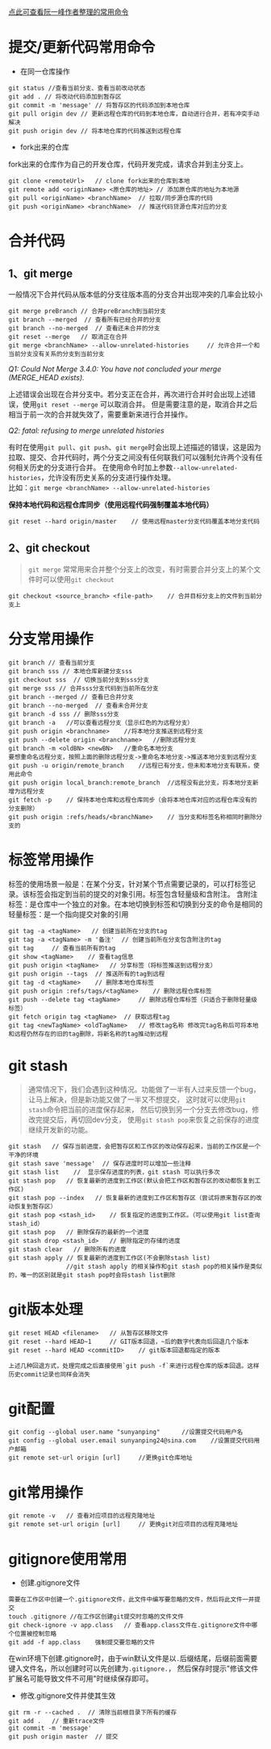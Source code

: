 [点此可查看阮一峰作者整理的常用命令](http://www.ruanyifeng.com/blog/2015/12/git-cheat-sheet.html)

# 提交/更新代码常用命令

- 在同一仓库操作

```
git status //查看当前分支、查看当前改动状态
git add . // 将改动代码添加到暂存区
git commit -m 'message' // 将暂存区的代码添加到本地仓库
git pull origin dev // 更新远程仓库的代码到本地仓库，自动进行合并，若有冲突手动解决
git push origin dev // 将本地仓库的代码推送到远程仓库
```
- fork出来的仓库

fork出来的仓库作为自己的开发仓库，代码开发完成，请求合并到主分支上。

```
git clone <remoteUrl>	// clone fork出来的仓库到本地
git remote add <originName> <原仓库的地址> // 添加原仓库的地址为本地源
git pull <originName> <branchName>	// 拉取/同步源仓库的代码
git push <originName> <branchName>  // 推送代码贷源仓库对应的分支 
```


# 合并代码

## 1、git merge

 一般情况下合并代码从版本低的分支往版本高的分支合并出现冲突的几率会比较小
```
git merge preBranch // 合并preBranch到当前分支
git branch --merged	 // 查看所有已经合并的分支
git branch --no-merged  // 查看还未合并的分支
git reset --merge 	// 取消正在合并
git merge <branchName> --allow-unrelated-histories     // 允许合并一个和当前分支没有关系的分支到当前分支
```
*Q1: Could Not Merge 3.4.0: You have not concluded your merge (MERGE_HEAD exists).*

上述错误会出现在合并分支中。若分支正在合并，再次进行合并时会出现上述错误，使用`git reset --merge` 可以取消合并。
但是需要注意的是，取消合并之后相当于前一次的合并就失效了，需要重新来进行合并操作。

*Q2: fatal: refusing to merge unrelated histories*

有时在使用`git pull`、`git push`、`git merge`时会出现上述描述的错误，这是因为拉取、提交、合并代码时，两个分支之间没有任何联我们可以强制允许两个没有任何相关历史的分支进行合并。
在使用命令时加上参数`--allow-unrelated-histories`，允许没有历史关系的分支进行操作处理。  
比如：`git merge <branchName> --allow-unrelated-histories`

**保持本地代码和远程仓库同步（使用远程代码强制覆盖本地代码）**

```
git reset --hard origin/master    // 使用远程master分支代码覆盖本地分支代码
```

## 2、git checkout 

> `git merge` 常常用来合并整个分支上的改变，有时需要合并分支上的某个文件时可以使用`git checkout`

```
git checkout <source_branch> <file-path>    // 合并目标分支上的文件到当前分支上
```

# 分支常用操作
```
git branch // 查看当前分支
git branch sss // 本地仓库新建分支sss
git checkout sss  // 切换当前分支到sss分支
git merge sss // 合并sss分支代码到当前所在分支
git branch --merged // 查看已合并分支
git branch --no-merged  // 查看未合并分支
git branch -d sss // 删除sss分支
git branch -a	//可以查看远程分支（显示红色的为远程分支）
git push origin <branchname>	//将本地分支推送到远程分支
git push --delete origin <branchname>	//删除远程分支
git branch -m <oldBN> <newBN>	//重命名本地分支
要想重命名远程分支，按照上面的删除远程分支->重命名本地分支->推送本地分支到远程分支
git push -u origin/remote_branch	//远程已有分支，但未和本地分支有联系，使用此命令
git push origin local_branch:remote_branch	//远程没有此分支，将本地分支新增为远程分支
git fetch -p    // 保持本地仓库和远程仓库同步（会将本地仓库对应的远程仓库没有的分支删除）
git push origin :refs/heads/<branchName>	// 当分支和标签名称相同时删除分支的
```

# 标签常用操作

标签的使用场景一般是：在某个分支，针对某个节点需要记录的，可以打标签记录。该标签会指定到当前的提交的对象引用。标签包含轻量级和含附注。
含附注标签：是仓库中一个独立的对象。在本地切换到标签和切换到分支的命令是相同的
轻量标签：是一个指向提交对象的引用
```
git tag -a <tagName>   // 创建当前所在分支的tag
git tag -a <tagName> -m '备注'  // 创建当前所在分支包含附注的tag
git tag     // 查看当前所有的tag
git show <tagName>    // 查看tag信息
git push origin <tagName>   // 分享标签（将标签推送到远程分支）
git push origin --tags  // 推送所有的tag到远程
git tag -d <tagName>    // 删除本地仓库标签
git push origin :refs/tags/<tagName>	// 删除远程仓库标签
git push --delete tag <tagName>     // 删除远程仓库标签（只适合于删除轻量级标签）
git fetch origin tag <tagName>  // 获取远程tag
git tag <newTagName> <oldTagName>   // 修改tag名称 修改完tag名称后可将本地和远程仍然存在的旧的tag删除，将新名称的tag推动到远程
```

# git stash

> 通常情况下，我们会遇到这种情况。功能做了一半有人过来反馈一个bug，让马上解决，但是新功能又做了一半又不想提交，
这时就可以使用`git stash`命令把当前的进度保存起来， 然后切换到另一个分支去修改bug，修改完提交后，再切回dev分支，
使用`git stash pop`来恢复之前保存的进度继续开发新的功能。

```
git stash   // 保存当前进度，会把暂存区和工作区的改动保存起来，当前的工作区是一个干净的环境
git stash save 'message'  // 保存进度时可以增加一些注释
git stash list    //  显示保存进度的列表，git stash 可以执行多次
git stash pop   // 恢复最新的进度到工作区(默认会把工作区和暂存区的改动都恢复到工作区)
git stash pop --index   // 恢复最新的进度到工作区和暂存区（尝试将原来暂存区的改动恢复到暂存区）
git stash pop <stash_id>    // 恢复指定的进度到工作区。（可以使用git list查询stash_id）
git stash pop   // 删除保存的最新的一个进度
git stash drop <stash_id>   // 删除指定的存储的进度
git stash clear   // 删除所有的进度
git stash apply // 恢复最新的进度到工作区(不会删除stash list)
                //git stash apply 的相关操作和git stash pop的相关操作是类似的，唯一的区别就是git stash pop时会将stash list删除
```

# git版本处理

```
git reset HEAD <filename>   // 从暂存区移除文件
git reset --hard HEAD~1     // GIT版本回退，~后的数字代表向后回退几个版本
git reset --hard HEAD <commitID>    // git版本回退都指定的版本

上述几种回退方式，处理完成之后直接使用`git push -f`来进行远程仓库的版本回退。这样历史commit记录也同样会消失
```

# git配置

```
git config --global user.name "sunyanping"		//设置提交代码用户名
git config --global user.email sunyanping24@sina.com	//设置提交代码用户邮箱
git remote set-url origin [url]  	//更换git仓库地址
```

# git常用操作

```
git remote -v   // 查看对应项目的远程克隆地址
git remote set-url origin [url]     // 更换git对应项目的远程克隆地址
```


# gitignore使用常用
- 创建.gitignore文件
```
需要在工作区中创建一个.gitignore文件，此文件中编写要忽略的文件，然后将此文件一并提交
touch .gitignore //在工作区创建git提交时忽略的文件文件
git check-ignore -v app.class	// 查看app.class文件在.gitignore文件中哪个位置被控制忽略
git add -f app.class	强制提交要忽略的文件
```

在win环境下创建.gitignore时，由于win默认文件是以`.`后缀结尾，后缀前面需要键入文件名，所以创建时可以先创建为`.gitignore.`，
然后保存时提示"修该文件扩展名可能导致文件不可用"时继续保存即可。

- 修改.gitignore文件并使其生效

```
git rm -r --cached .  // 清除当前根目录下所有的缓存
git add .   // 重新trace文件
git commit -m 'message'
git push origin master  // 提交
```

